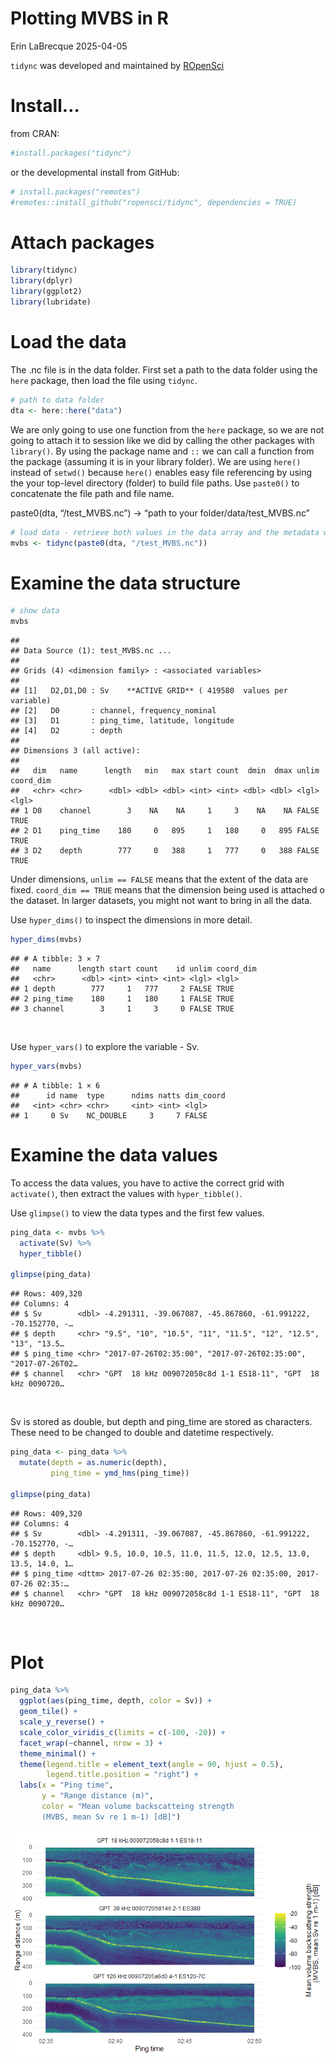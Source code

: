 Plotting MVBS in R
================
Erin LaBrecque
2025-04-05

`tidync` was developed and maintained by
[ROpenSci](https://github.com/ropensci/tidync/tree/main)

# Install…

from CRAN:

``` r
#install.packages("tidync")
```

or the developmental install from GitHub:

``` r
# install.packages("remotes")
#remotes::install_github("ropensci/tidync", dependencies = TRUE)
```

# Attach packages

``` r
library(tidync)
library(dplyr)
library(ggplot2)
library(lubridate)
```

# Load the data

The .nc file is in the data folder. First set a path to the data folder
using the `here` package, then load the file using `tidync`.

``` r
# path to data folder
dta <- here::here("data")
```

We are only going to use one function from the `here` package, so we are
not going to attach it to session like we did by calling the other
packages with `library()`. By using the package name and `::` we can
call a function from the package (assuming it is in your library
folder). We are using `here()` instead of `setwd()` because `here()`
enables easy file referencing by using the your top-level directory
(folder) to build file paths. Use `paste0()` to concatenate the file
path and file name.

paste0(dta, “/test_MVBS.nc”) -\> “path to your folder/data/test_MVBS.nc”

``` r
# load data - retrieve both values in the data array and the metadata with tidync()
mvbs <- tidync(paste0(dta, "/test_MVBS.nc"))
```

# Examine the data structure

``` r
# show data
mvbs
```

    ## 
    ## Data Source (1): test_MVBS.nc ...
    ## 
    ## Grids (4) <dimension family> : <associated variables> 
    ## 
    ## [1]   D2,D1,D0 : Sv    **ACTIVE GRID** ( 419580  values per variable)
    ## [2]   D0       : channel, frequency_nominal
    ## [3]   D1       : ping_time, latitude, longitude
    ## [4]   D2       : depth
    ## 
    ## Dimensions 3 (all active): 
    ##   
    ##   dim   name      length   min   max start count  dmin  dmax unlim coord_dim 
    ##   <chr> <chr>      <dbl> <dbl> <dbl> <int> <int> <dbl> <dbl> <lgl> <lgl>     
    ## 1 D0    channel        3    NA    NA     1     3    NA    NA FALSE TRUE      
    ## 2 D1    ping_time    180     0   895     1   180     0   895 FALSE TRUE      
    ## 3 D2    depth        777     0   388     1   777     0   388 FALSE TRUE

Under dimensions, `unlim == FALSE` means that the extent of the data are
fixed. `coord_dim == TRUE` means that the dimension being used is
attached o the dataset. In larger datasets, you might not want to bring
in all the data.

Use `hyper_dims()` to inspect the dimensions in more detail.

``` r
hyper_dims(mvbs)
```

    ## # A tibble: 3 × 7
    ##   name      length start count    id unlim coord_dim
    ##   <chr>      <dbl> <int> <int> <int> <lgl> <lgl>    
    ## 1 depth        777     1   777     2 FALSE TRUE     
    ## 2 ping_time    180     1   180     1 FALSE TRUE     
    ## 3 channel        3     1     3     0 FALSE TRUE

<br>

Use `hyper_vars()` to explore the variable - Sv.

``` r
hyper_vars(mvbs)
```

    ## # A tibble: 1 × 6
    ##      id name  type      ndims natts dim_coord
    ##   <int> <chr> <chr>     <int> <int> <lgl>    
    ## 1     0 Sv    NC_DOUBLE     3     7 FALSE

# Examine the data values

To access the data values, you have to active the correct grid with
`activate()`, then extract the values with `hyper_tibble()`.

Use `glimpse()` to view the data types and the first few values.

``` r
ping_data <- mvbs %>% 
  activate(Sv) %>% 
  hyper_tibble()

glimpse(ping_data)
```

    ## Rows: 409,320
    ## Columns: 4
    ## $ Sv        <dbl> -4.291311, -39.067087, -45.867860, -61.991222, -70.152770, -…
    ## $ depth     <chr> "9.5", "10", "10.5", "11", "11.5", "12", "12.5", "13", "13.5…
    ## $ ping_time <chr> "2017-07-26T02:35:00", "2017-07-26T02:35:00", "2017-07-26T02…
    ## $ channel   <chr> "GPT  18 kHz 009072058c8d 1-1 ES18-11", "GPT  18 kHz 0090720…

<br>

Sv is stored as double, but depth and ping_time are stored as
characters. These need to be changed to double and datetime
respectively.

``` r
ping_data <- ping_data %>%  
  mutate(depth = as.numeric(depth),
         ping_time = ymd_hms(ping_time))

glimpse(ping_data)
```

    ## Rows: 409,320
    ## Columns: 4
    ## $ Sv        <dbl> -4.291311, -39.067087, -45.867860, -61.991222, -70.152770, -…
    ## $ depth     <dbl> 9.5, 10.0, 10.5, 11.0, 11.5, 12.0, 12.5, 13.0, 13.5, 14.0, 1…
    ## $ ping_time <dttm> 2017-07-26 02:35:00, 2017-07-26 02:35:00, 2017-07-26 02:35:…
    ## $ channel   <chr> "GPT  18 kHz 009072058c8d 1-1 ES18-11", "GPT  18 kHz 0090720…

<br>

# Plot

``` r
ping_data %>% 
  ggplot(aes(ping_time, depth, color = Sv)) +
  geom_tile() +
  scale_y_reverse() +
  scale_color_viridis_c(limits = c(-100, -20)) +
  facet_wrap(~channel, nrow = 3) +
  theme_minimal() +
  theme(legend.title = element_text(angle = 90, hjust = 0.5),
        legend.title.position = "right") +
  labs(x = "Ping time",
       y = "Range distance (m)",
       color = "Mean volume backscatteing strength
       (MVBS, mean Sv re 1 m-1) [dB]")
```

![](plotting_MVBS_in_R_files/figure-gfm/unnamed-chunk-11-1.png)<!-- -->
